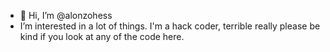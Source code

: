 - 👋 Hi, I’m @alonzohess
- I’m interested in a lot of things. I'm a hack coder, terrible really please be kind if you look at any of the code here.
